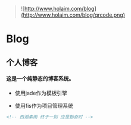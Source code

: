 > ![http://www.holaim.com/blog](http://www.holaim.com/blog/qrcode.png)

# Blog

## 个人博客

#### 这是一个纯静态的博客系统。


* 使用jade作为模板引擎

* 使用fis作为项目管理系统


```html
<!-- 西湖素雨 终于一别 应是勤奋时 -->
```